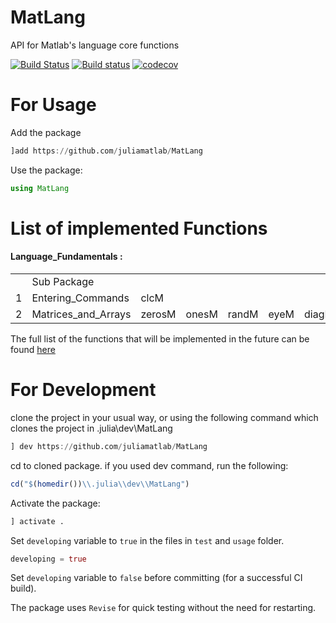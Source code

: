 # MatLang
API for Matlab's language core functions

[![Build Status](https://travis-ci.com/juliamatlab/MatLang.svg?branch=master)](https://travis-ci.com/juliamatlab/MatLang)
[![Build status](https://ci.appveyor.com/api/projects/status/vempmfhwcyma2omm?svg=true)](https://ci.appveyor.com/project/aminya/matlang)
[![codecov](https://codecov.io/gh/juliamatlab/MatLang/branch/master/graph/badge.svg)](https://codecov.io/gh/juliamatlab/MatLang)

# For Usage
Add the package
```julia
]add https://github.com/juliamatlab/MatLang
```
Use the package:
```julia
using MatLang
```

# List of implemented Functions
#### Language_Fundamentals :
<table>
    <tr>
        <td></td>
        <td>Sub Package</td>
        <td></td>
    </tr>
    <tr>
        <td>1</td>
        <td>Entering_Commands</td>
        <td>clcM</td>
    </tr>
    <tr>
        <td>2</td>
        <td>Matrices_and_Arrays</td>
        <td>zerosM</td>
        <td>onesM</td>
        <td>randM</td>
        <td>eyeM</td>
        <td>diagM</td>
        <td>blkdiagM</td>
    </tr>
</table>

The full list of the functions that will be implemented in the future can be found [here](https://www.mathworks.com/help/matlab/referencelist.html;jsessionid=e221a09e47ed26d2b333ea600f68?type=function)

# For Development
clone the project in your usual way, or using the following command which clones the project in .julia\dev\MatLang
```julia
] dev https://github.com/juliamatlab/MatLang
```
cd to cloned package. if you used dev command, run the following:
```julia
cd("$(homedir())\\.julia\\dev\\MatLang")
```
Activate the package:
```julia
] activate .
```
Set `developing` variable to `true` in the files in `test` and `usage` folder.
```julia
developing = true
```
Set `developing` variable to `false` before committing (for a successful CI build).

The package uses `Revise` for quick testing without the need for restarting.

